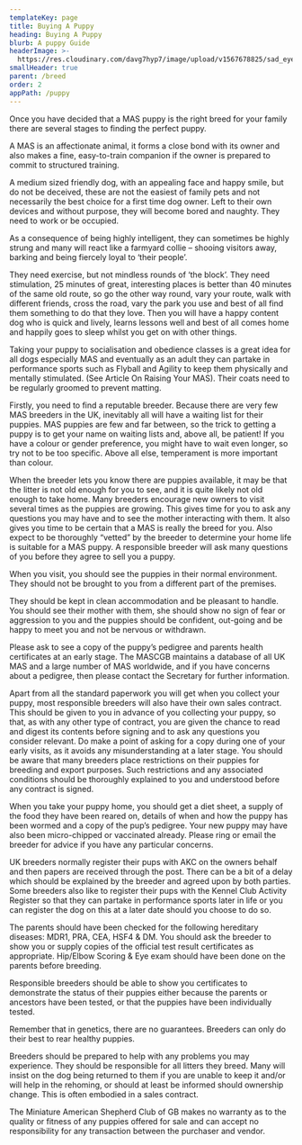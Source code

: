 ```yaml
---
templateKey: page
title: Buying A Puppy
heading: Buying A Puppy
blurb: A puppy Guide
headerImage: >-
  https://res.cloudinary.com/davg7hyp7/image/upload/v1567678825/sad_eyes_aau6l7.jpg
smallHeader: true
parent: /breed
order: 2
appPath: /puppy
---
```


Once you have decided that a MAS puppy is the right breed for your family there are several stages to finding the perfect puppy.

A MAS is an affectionate animal, it forms a close bond with its owner and also makes a fine, easy-to-train companion if the owner is prepared to commit to structured training.

A medium sized friendly dog, with an appealing face and happy smile, but do not be deceived, these are not the easiest of family pets and not necessarily the best choice for a first time dog owner. Left to their own devices and without purpose, they will become bored and naughty. They need to work or be occupied.

As a consequence of being highly intelligent, they can sometimes be highly strung and many will react like a farmyard collie – shooing visitors away, barking and being fiercely loyal to ‘their people’.

They need exercise, but not mindless rounds of ‘the block’. They need stimulation, 25 minutes of great, interesting places is better than 40 minutes of the same old route, so go the other way round, vary your route, walk with different friends, cross the road, vary the park you use and best of all find them something to do that they love. Then you will have a happy content dog who is quick and lively, learns lessons well and best of all comes home and happily goes to sleep whilst you get on with other things.

Taking your puppy to socialisation and obedience classes is a great idea for all dogs especially MAS and eventually as an adult they can partake in performance sports such as Flyball and Agility to keep them physically and mentally stimulated. (See Article On Raising Your MAS). Their coats need to be regularly groomed to prevent matting.

Firstly, you need to find a reputable breeder. Because there are very few MAS breeders in the UK, inevitably all will have a waiting list for their puppies. MAS puppies are few and far between, so the trick to getting a puppy is to get your name on waiting lists and, above all, be patient! If you have a colour or gender preference, you might have to wait even longer, so try not to be too specific. Above all else, temperament is more important than colour.

When the breeder lets you know there are puppies available, it may be that the litter is not old enough for you to see, and it is quite likely not old enough to take home. Many breeders encourage new owners to visit several times as the puppies are growing. This gives time for you to ask any questions you may have and to see the mother interacting with them. It also gives you time to be certain that a MAS is really the breed for you. Also expect to be thoroughly “vetted” by the breeder to determine your home life is suitable for a MAS puppy. A responsible breeder will ask many questions of you before they agree to sell you a puppy.

When you visit, you should see the puppies in their normal environment. They should not be brought to you from a different part of the premises.

They should be kept in clean accommodation and be pleasant to handle. You should see their mother with them, she should show no sign of fear or aggression to you and the puppies should be confident, out-going and be happy to meet you and not be nervous or withdrawn.

Please ask to see a copy of the puppy’s pedigree and parents health certificates at an early stage. The MASCGB maintains a database of all UK MAS and a large number of MAS worldwide, and if you have concerns about a pedigree, then please contact the Secretary for further information.

Apart from all the standard paperwork you will get when you collect your puppy, most responsible breeders will also have their own sales contract. This should be given to you in advance of you collecting your puppy, so that, as with any other type of contract, you are given the chance to read and digest its contents before signing and to ask any questions you consider relevant. Do make a point of asking for a copy during one of your early visits, as it avoids any misunderstanding at a later stage. You should be aware that many breeders place restrictions on their puppies for breeding and export purposes. Such restrictions and any associated conditions should be thoroughly explained to you and understood before any contract is signed.

When you take your puppy home, you should get a diet sheet, a supply of the food they have been reared on, details of when and how the puppy has been wormed and a copy of the pup’s pedigree. Your new puppy may have also been micro-chipped or vaccinated already. Please ring or email the breeder for advice if you have any particular concerns.

UK breeders normally register their pups with AKC on the owners behalf and then papers are received through the post. There can be a bit of a delay which should be explained by the breeder and agreed upon by both parties. Some breeders also like to register their pups with the Kennel Club Activity Register so that they can partake in performance sports later in life or you can register the dog on this at a later date should you choose to do so.

The parents should have been checked for the following hereditary diseases: MDR1, PRA, CEA, HSF4 & DM. You should ask the breeder to show you or supply copies of the official test result certificates as appropriate. Hip/Elbow Scoring & Eye exam should have been done on the parents before breeding.

Responsible breeders should be able to show you certificates to demonstrate the status of their puppies either because the parents or ancestors have been tested, or that the puppies have been individually tested.

Remember that in genetics, there are no guarantees. Breeders can only do their best to rear healthy puppies.

Breeders should be prepared to help with any problems you may experience. They should be responsible for all litters they breed. Many will insist on the dog being returned to them if you are unable to keep it and/or will help in the rehoming, or should at least be informed should ownership change. This is often embodied in a sales contract.

The Miniature American Shepherd Club of GB makes no warranty as to the quality or fitness of any puppies offered for sale and can accept no responsibility for any transaction between the purchaser and vendor.
